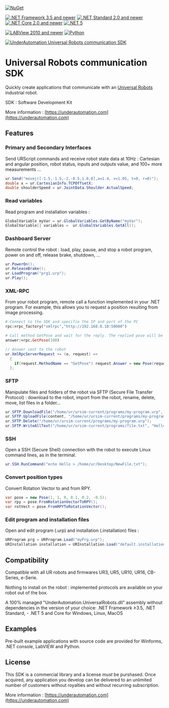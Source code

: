 [![NuGet](https://img.shields.io/nuget/dt/UnderAutomation.UniversalRobots?label=NuGet%20%3A%20UnderAutomation.UniversalRobots&logo=nuget)](https://www.nuget.org/packages/UnderAutomation.UniversalRobots/)

[![.NET Framework 3.5 and newer](https://img.shields.io/badge/.NET_Framework-3.5_and_newer-blueviolet)](#)
[![.NET Standard 2.0 and newer](https://img.shields.io/badge/.NET_Standard-2.0_and_newer-blueviolet)](#)
[![.NET Core 2.0 and newer](https://img.shields.io/badge/.NET_Core-2.0_and_newer-blueviolet)](#)
[![.NET 5](https://img.shields.io/badge/.NET-5-blueviolet)](#)


[![LABView 2010 and newer](https://img.shields.io/badge/LABView-2010%20and%20newer-yellow?logo=LabVIEW)](#)
[![Python](https://img.shields.io/badge/Python-2.7_|_3.5_|_3.6_|_3.7_|_3.8-blue)](#)



[![UnderAutomation Universal Robots communication SDK](https://user-images.githubusercontent.com/47540360/136141853-1ec87530-d88e-467f-adb4-ec3c46d26010.png)](https://underautomation.com)

# Universal Robots communication SDK

Quickly create applications that communicate with an [Universal Robots](https://www.universal-robots.com) industrial robot.

SDK : Software Development Kit

More information : [https://underautomation.com](https://underautomation.com)

## Features

### Primary and Secondary Interfaces
Send URScript commands and receive robot state data at 10Hz : Cartesian and angular position, robot status, inputs and outputs value, and 100+ more measurements ...
``` c#
ur.Send("movej([-1.5,-1.5,-2,-0.5,1.8,0],a=1.4, v=1.05, t=0, r=0)");
double x = ur.CartesianInfo.TCPOffsetX;
double shoulderSpeed = ur.JointData.Shoulder.ActualSpeed;
```

### Read variables
Read program and installation variables :
``` c#
GlobalVariable myVar = ur.GlobalVariables.GetByName("myVar");
GlobalVariable[] variables =  ur.GlobalVariables.GetAll();
```

### Dashboard Server
Remote control the robot : load, play, pause, and stop a robot program, power on and off, release brake, shutdown, ...
``` c#
ur.PowerOn();
ur.ReleaseBrake();
ur.LoadProgram("prg1.urp");
ur.Play();
```

### XML-RPC
From your robot program, remote call a function implemented in your .NET program. For example, this allows you to request a position resulting from image processing.
``` ruby
# Connect to the SDK and specifie the IP and port of the PC
rpc:=rpc_factory("xmlrpc","http://192.168.0.10:50000")

# Call method GetPose and wait for the reply. The replied pose will be assigned in variable "answer"
answer:=rpc.GetPose(100)
```

``` c#
// Answer sent to the robot
ur.XmlRpcServerRequest += (o, request) =>
  {
    if(request.MethodName == "GetPose") request.Answer = new Pose(request.Arguments[0], 200, 100, 0, 0, 0);
  };
```

### SFTP
Manipulate files and folders of the robot via SFTP (Secure File Transfer Protocol) : download to the robot, import from the robot, rename, delete, move, list files in a folder...
``` c#
ur.SFTP.DownloadFile("/home/ur/ursim-current/programs/my-program.urp", content);
ur.SFTP.UploadFile(content, "/home/ur/ursim-current/programs/my-program.urp");
ur.SFTP.Delete("/home/ur/ursim-current/programs/my-program.urp");
ur.SFTP.WriteAllText("/home/ur/ursim-current/programs/file.txt", "Hello !");
```

### SSH
Open a SSH (Secure Shell) connection with the robot to execute Linux command lines, as in the terminal.
``` c#
ur.SSH.RunCommand("echo Hello > /home/ur/Desktop/NewFile.txt");
```

### Convert position types
Convert Rotation Vector to and from RPY.
``` c#
var pose = new Pose(1, 1, 0, 0.1, 0.2, -0.5);
var rpy = pose.FromRotationVectorToRPY();
var rotVect = pose.FromRPYToRotationVector();
```

### Edit program and installation files
Open and edit program (.urp) and installation (.installation) files :
``` c#
URProgram prg = URProgram.Load("myPrg.urp");
URInstallation installation = URInstallation.Load("default.installation");
```

## Compatibility
Compatible with all UR robots and firmwares UR3, UR5, UR10, UR16, CB-Series, e-Serie. 

Nothing to install on the robot : implemented protocols are available on your robot out of the box.

A 100% managed "UnderAutomation.UniversalRobots.dll" assembly without dependencies in the version of your choice: .NET Framework ≥3.5, .NET Standard, - .NET 5 and Core for Windows, Linux, MacOS

## Examples
Pre-built example applications with source code are provided for Winforms, .NET console, LabVIEW and Python.

## License
This SDK is a commercial library and a license *must* be purshased. Once acquired, any application you develop can be delivered to an unlimited number of customers without royalties and without recurring subscription.

More information : [https://underautomation.com](https://underautomation.com)


